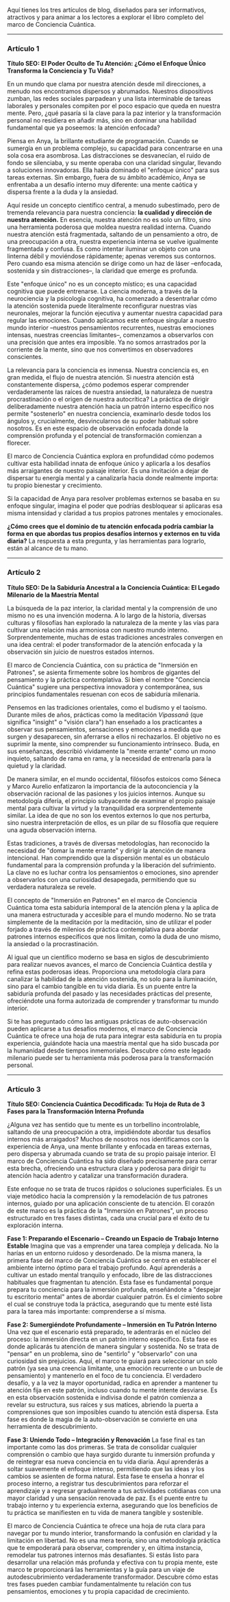 Aquí tienes los tres artículos de blog, diseñados para ser informativos, atractivos y para animar a los lectores a explorar el libro completo del marco de Conciencia Cuántica.

---

### Artículo 1

**Título SEO: El Poder Oculto de Tu Atención: ¿Cómo el Enfoque Único Transforma la Conciencia y Tu Vida?**

En un mundo que clama por nuestra atención desde mil direcciones, a menudo nos encontramos dispersos y abrumados. Nuestros dispositivos zumban, las redes sociales parpadean y una lista interminable de tareas laborales y personales compiten por el poco espacio que queda en nuestra mente. Pero, ¿qué pasaría si la clave para la paz interior y la transformación personal no residiera en añadir más, sino en dominar una habilidad fundamental que ya poseemos: la atención enfocada?

Piensa en Anya, la brillante estudiante de programación. Cuando se sumergía en un problema complejo, su capacidad para concentrarse en una sola cosa era asombrosa. Las distracciones se desvanecían, el ruido de fondo se silenciaba, y su mente operaba con una claridad singular, llevando a soluciones innovadoras. Ella había dominado el "enfoque único" para sus tareas externas. Sin embargo, fuera de su ámbito académico, Anya se enfrentaba a un desafío interno muy diferente: una mente caótica y dispersa frente a la duda y la ansiedad.

Aquí reside un concepto científico central, a menudo subestimado, pero de tremenda relevancia para nuestra conciencia: **la cualidad y dirección de nuestra atención.** En esencia, nuestra atención no es solo un filtro, sino una herramienta poderosa que moldea nuestra realidad interna. Cuando nuestra atención está fragmentada, saltando de un pensamiento a otro, de una preocupación a otra, nuestra experiencia interna se vuelve igualmente fragmentada y confusa. Es como intentar iluminar un objeto con una linterna débil y moviéndose rápidamente; apenas veremos sus contornos. Pero cuando esa misma atención se dirige como un haz de láser –enfocada, sostenida y sin distracciones–, la claridad que emerge es profunda.

Este "enfoque único" no es un concepto místico; es una capacidad cognitiva que puede entrenarse. La ciencia moderna, a través de la neurociencia y la psicología cognitiva, ha comenzado a desentrañar cómo la atención sostenida puede literalmente reconfigurar nuestras vías neuronales, mejorar la función ejecutiva y aumentar nuestra capacidad para regular las emociones. Cuando aplicamos este enfoque singular a nuestro mundo interior –nuestros pensamientos recurrentes, nuestras emociones intensas, nuestras creencias limitantes–, comenzamos a observarlos con una precisión que antes era imposible. Ya no somos arrastrados por la corriente de la mente, sino que nos convertimos en observadores conscientes.

La relevancia para la conciencia es inmensa. Nuestra conciencia es, en gran medida, el flujo de nuestra atención. Si nuestra atención está constantemente dispersa, ¿cómo podemos esperar comprender verdaderamente las raíces de nuestra ansiedad, la naturaleza de nuestra procrastinación o el origen de nuestra autocrítica? La práctica de dirigir deliberadamente nuestra atención hacia un patrón interno específico nos permite "sostenerlo" en nuestra conciencia, examinarlo desde todos los ángulos y, crucialmente, desvincularnos de su poder habitual sobre nosotros. Es en este espacio de observación enfocada donde la comprensión profunda y el potencial de transformación comienzan a florecer.

El marco de Conciencia Cuántica explora en profundidad cómo podemos cultivar esta habilidad innata de enfoque único y aplicarla a los desafíos más arraigantes de nuestro paisaje interior. Es una invitación a dejar de dispersar tu energía mental y a canalizarla hacia donde realmente importa: tu propio bienestar y crecimiento.

Si la capacidad de Anya para resolver problemas externos se basaba en su enfoque singular, imagina el poder que podrías desbloquear si aplicaras esa misma intensidad y claridad a tus propios patrones mentales y emocionales.

**¿Cómo crees que el dominio de tu atención enfocada podría cambiar la forma en que abordas tus propios desafíos internos y externos en tu vida diaria?** La respuesta a esta pregunta, y las herramientas para lograrlo, están al alcance de tu mano.

---

### Artículo 2

**Título SEO: De la Sabiduría Ancestral a la Conciencia Cuántica: El Legado Milenario de la Maestría Mental**

La búsqueda de la paz interior, la claridad mental y la comprensión de uno mismo no es una invención moderna. A lo largo de la historia, diversas culturas y filosofías han explorado la naturaleza de la mente y las vías para cultivar una relación más armoniosa con nuestro mundo interno. Sorprendentemente, muchas de estas tradiciones ancestrales convergen en una idea central: el poder transformador de la atención enfocada y la observación sin juicio de nuestros estados internos.

El marco de Conciencia Cuántica, con su práctica de "Inmersión en Patrones", se asienta firmemente sobre los hombros de gigantes del pensamiento y la práctica contemplativa. Si bien el nombre "Conciencia Cuántica" sugiere una perspectiva innovadora y contemporánea, sus principios fundamentales resuenan con ecos de sabiduría milenaria.

Pensemos en las tradiciones orientales, como el budismo y el taoísmo. Durante miles de años, prácticas como la meditación *Vipassanā* (que significa "insight" o "visión clara") han enseñado a los practicantes a observar sus pensamientos, sensaciones y emociones a medida que surgen y desaparecen, sin aferrarse a ellos ni rechazarlos. El objetivo no es suprimir la mente, sino comprender su funcionamiento intrínseco. Buda, en sus enseñanzas, describió vívidamente la "mente errante" como un mono inquieto, saltando de rama en rama, y la necesidad de entrenarla para la quietud y la claridad.

De manera similar, en el mundo occidental, filósofos estoicos como Séneca y Marco Aurelio enfatizaron la importancia de la autoconciencia y la observación racional de las pasiones y los juicios internos. Aunque su metodología difería, el principio subyacente de examinar el propio paisaje mental para cultivar la virtud y la tranquilidad era sorprendentemente similar. La idea de que no son los eventos externos lo que nos perturba, sino nuestra interpretación de ellos, es un pilar de su filosofía que requiere una aguda observación interna.

Estas tradiciones, a través de diversas metodologías, han reconocido la necesidad de "domar la mente errante" y dirigir la atención de manera intencional. Han comprendido que la dispersión mental es un obstáculo fundamental para la comprensión profunda y la liberación del sufrimiento. La clave no es luchar contra los pensamientos o emociones, sino aprender a observarlos con una curiosidad desapegada, permitiendo que su verdadera naturaleza se revele.

El concepto de "Inmersión en Patrones" en el marco de Conciencia Cuántica toma esta sabiduría intemporal de la atención plena y la aplica de una manera estructurada y accesible para el mundo moderno. No se trata simplemente de la meditación por la meditación, sino de utilizar el poder forjado a través de milenios de práctica contemplativa para abordar patrones internos específicos que nos limitan, como la duda de uno mismo, la ansiedad o la procrastinación.

Al igual que un científico moderno se basa en siglos de descubrimiento para realizar nuevos avances, el marco de Conciencia Cuántica destila y refina estas poderosas ideas. Proporciona una metodología clara para canalizar la habilidad de la atención sostenida, no solo para la iluminación, sino para el cambio tangible en tu vida diaria. Es un puente entre la sabiduría profunda del pasado y las necesidades prácticas del presente, ofreciéndote una forma autorizada de comprender y transformar tu mundo interior.

Si te has preguntado cómo las antiguas prácticas de auto-observación pueden aplicarse a tus desafíos modernos, el marco de Conciencia Cuántica te ofrece una hoja de ruta para integrar esta sabiduría en tu propia experiencia, guiándote hacia una maestría mental que ha sido buscada por la humanidad desde tiempos inmemoriales. Descubre cómo este legado milenario puede ser tu herramienta más poderosa para la transformación personal.

---

### Artículo 3

**Título SEO: Conciencia Cuántica Decodificada: Tu Hoja de Ruta de 3 Fases para la Transformación Interna Profunda**

¿Alguna vez has sentido que tu mente es un torbellino incontrolable, saltando de una preocupación a otra, impidiéndote abordar tus desafíos internos más arraigados? Muchos de nosotros nos identificamos con la experiencia de Anya, una mente brillante y enfocada en tareas externas, pero dispersa y abrumada cuando se trata de su propio paisaje interior. El marco de Conciencia Cuántica ha sido diseñado precisamente para cerrar esta brecha, ofreciendo una estructura clara y poderosa para dirigir tu atención hacia adentro y catalizar una transformación duradera.

Este enfoque no se trata de trucos rápidos o soluciones superficiales. Es un viaje metódico hacia la comprensión y la remodelación de tus patrones internos, guiado por una aplicación consciente de tu atención. El corazón de este marco es la práctica de la "Inmersión en Patrones", un proceso estructurado en tres fases distintas, cada una crucial para el éxito de tu exploración interna.

**Fase 1: Preparando el Escenario – Creando un Espacio de Trabajo Interno Estable**
Imagina que vas a emprender una tarea compleja y delicada. No la harías en un entorno ruidoso y desordenado. De la misma manera, la primera fase del marco de Conciencia Cuántica se centra en establecer el ambiente interno óptimo para el trabajo profundo. Aquí aprenderás a cultivar un estado mental tranquilo y enfocado, libre de las distracciones habituales que fragmentan tu atención. Esta fase es fundamental porque prepara tu conciencia para la inmersión profunda, enseñándote a "despejar tu escritorio mental" antes de abordar cualquier patrón. Es el cimiento sobre el cual se construye toda la práctica, asegurando que tu mente esté lista para la tarea más importante: comprenderse a sí misma.

**Fase 2: Sumergiéndote Profundamente – Inmersión en Tu Patrón Interno**
Una vez que el escenario está preparado, te adentrarás en el núcleo del proceso: la inmersión directa en un patrón interno específico. Esta fase es donde aplicarás tu atención de manera singular y sostenida. No se trata de "pensar" en un problema, sino de "sentirlo" y "observarlo" con una curiosidad sin prejuicios. Aquí, el marco te guiará para seleccionar un solo patrón (ya sea una creencia limitante, una emoción recurrente o un bucle de pensamiento) y mantenerlo en el foco de tu conciencia. El verdadero desafío, y a la vez la mayor oportunidad, radica en aprender a mantener tu atención fija en este patrón, incluso cuando tu mente intente desviarse. Es en esta observación sostenida e indivisa donde el patrón comienza a revelar su estructura, sus raíces y sus matices, abriendo la puerta a comprensiones que son imposibles cuando tu atención está dispersa. Esta fase es donde la magia de la auto-observación se convierte en una herramienta de descubrimiento.

**Fase 3: Uniendo Todo – Integración y Renovación**
La fase final es tan importante como las dos primeras. Se trata de consolidar cualquier comprensión o cambio que haya surgido durante tu inmersión profunda y de reintegrar esa nueva conciencia en tu vida diaria. Aquí aprenderás a soltar suavemente el enfoque intenso, permitiendo que las ideas y los cambios se asienten de forma natural. Esta fase te enseña a honrar el proceso interno, a registrar tus descubrimientos para reforzar el aprendizaje y a regresar gradualmente a tus actividades cotidianas con una mayor claridad y una sensación renovada de paz. Es el puente entre tu trabajo interno y tu experiencia externa, asegurando que los beneficios de tu práctica se manifiesten en tu vida de manera tangible y sostenible.

El marco de Conciencia Cuántica te ofrece una hoja de ruta clara para navegar por tu mundo interior, transformando la confusión en claridad y la limitación en libertad. No es una mera teoría, sino una metodología práctica que te empoderará para observar, comprender y, en última instancia, remodelar tus patrones internos más desafiantes. Si estás listo para desarrollar una relación más profunda y efectiva con tu propia mente, este marco te proporcionará las herramientas y la guía para un viaje de autodescubrimiento verdaderamente transformador. Descubre cómo estas tres fases pueden cambiar fundamentalmente tu relación con tus pensamientos, emociones y tu propia capacidad de crecimiento.
